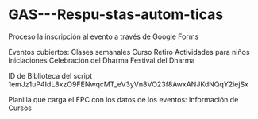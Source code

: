 # GAS---Respu-stas-autom-ticas
Proceso la inscripción al evento a través de Google Forms

Eventos cubiertos:
Clases semanales
Curso
Retiro
Actividades para niños
Iniciaciones
Celebración del Dharma
Festival del Dharma

ID de Biblioteca del script
1emJz1uP4IdL8xzO9FENwqcMT_eV3yVn8VO23f8AwxANJKdNQqY2iejSx

Planilla que carga el EPC con los datos de los eventos: Información de Cursos
